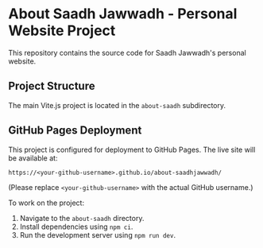 # About Saadh Jawwadh - Personal Website Project

This repository contains the source code for Saadh Jawwadh's personal website.

## Project Structure

The main Vite.js project is located in the `about-saadh` subdirectory.

## GitHub Pages Deployment

This project is configured for deployment to GitHub Pages. The live site will be available at:

`https://<your-github-username>.github.io/about-saadhjawwadh/`

(Please replace `<your-github-username>` with the actual GitHub username.)

To work on the project:
1. Navigate to the `about-saadh` directory.
2. Install dependencies using `npm ci`.
3. Run the development server using `npm run dev`.
